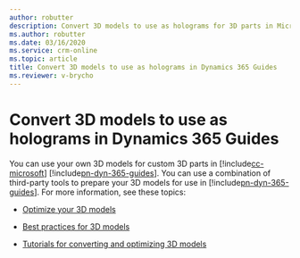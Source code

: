 ```yaml
---
author: robutter
description: Convert 3D models to use as holograms for 3D parts in Microsoft Dynamics 365 Guides
ms.author: robutter
ms.date: 03/16/2020
ms.service: crm-online
ms.topic: article
title: Convert 3D models to use as holograms in Dynamics 365 Guides
ms.reviewer: v-brycho
---
```


# Convert 3D models to use as holograms in Dynamics 365 Guides

You can use your own 3D models for custom 3D parts in [!include[cc-microsoft](../includes/cc-microsoft.md)] [!include[pn-dyn-365-guides](../includes/pn-dyn-365-guides.md)]. You can use a combination of third-party tools to prepare your 3D models for use in [!include[pn-dyn-365-guides](../includes/pn-dyn-365-guides.md)]. For more information, see these topics:

- [Optimize your 3D models](3d-content-guidelines/optimize-models.md)

- [Best practices for 3D models](3d-content-guidelines/best-practices.md)

- [Tutorials for converting and optimizing 3D models](3d-content-guidelines/tutorials-overview.md)
